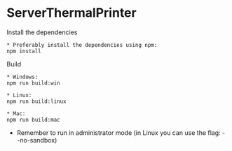 # ServerThermalPrinter

Install the dependencies
```
* Preferably install the dependencies using npm:
npm install
```

Build
```
* Windows:
npm run build:win

* Linux:
npm run build:linux

* Mac:
npm run build:mac
```

* Remember to run in administrator mode (in Linux you can use the flag: --no-sandbox)

